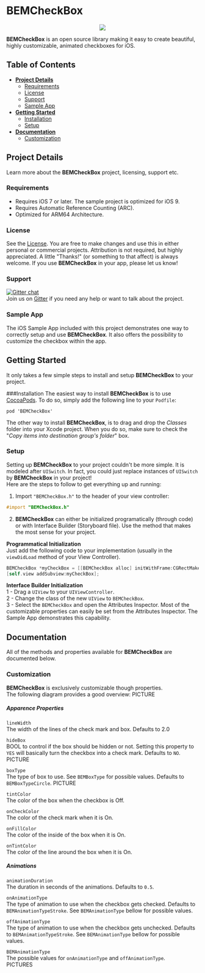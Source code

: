 # BEMCheckBox

<p align="center"><img src="http://s1.postimg.org/mcnwdl88v/BEMCheck_Box.jpg"/></p>	

**BEMCheckBox** is an open source library making it easy to create beautiful, highly customizable, animated checkboxes for iOS. 

## Table of Contents

* [**Project Details**](#project-details)  
  * [Requirements](#requirements)
  * [License](#license)
  * [Support](#support)
  * [Sample App](#sample-app)
* [**Getting Started**](#getting-started)
  * [Installation](#installation)
  * [Setup](#setup)
* [**Documentation**](#documentation)
  * [Customization](#Customization)

## Project Details
Learn more about the **BEMCheckBox** project, licensing, support etc.

### Requirements
 - Requires iOS 7 or later. The sample project is optimized for iOS 9.
 - Requires Automatic Reference Counting (ARC).
 - Optimized for ARM64 Architecture.

### License
See the [License](https://github.com/Boris-Em/BEMCheckBox/blob/master/LICENSE). You are free to make changes and use this in either personal or commercial projects. Attribution is not required, but highly appreciated. A little "Thanks!" (or something to that affect) is always welcome. If you use **BEMCheckBox** in your app, please let us know!

### Support
[![Gitter chat](https://badges.gitter.im/Boris-Em/BEMCheckBox.png)](https://gitter.im/Boris-Em/BEMCheckBox)  
Join us on [Gitter](https://gitter.im/Boris-Em/BEMCheckBox) if you need any help or want to talk about the project.

### Sample App
The iOS Sample App included with this project demonstrates one way to correctly setup and use **BEMCheckBox**. It also offers the possibility to customize the checkbox within the app.

## Getting Started
It only takes a few simple steps to install and setup **BEMCheckBox** to your project.

###Installation
The easiest way to install **BEMCheckBox** is to use <a href="http://cocoapods.org/" target="_blank">CocoaPods</a>. To do so, simply add the following line to your `Podfile`:
	<pre><code>pod 'BEMCheckBox'</code></pre>
	
The other way to install **BEMCheckBox**, is to drag and drop the *Classes* folder into your Xcode project. When you do so, make sure to check the "*Copy items into destination group's folder*" box.

### Setup
Setting up **BEMCheckBox** to your project couldn't be more simple. It is modeled after `UISwitch`. In fact, you could just replace instances of `UISwitch` by **BEMCheckBox** in your project!  
Here are the steps to follow to get everything up and running:

 1. Import `"BEMCheckBox.h"` to the header of your view controller:

 ```objective-c
 #import "BEMCheckBox.h"
 ```

 2. **BEMCheckBox** can either be initialized programatically (through code) or with Interface Builder (Storyboard file). Use the method that makes the most sense for your project.
 
 **Programmatical Initialization**  
 Just add the following code to your implementation (usually in the `viewDidLoad` method of your View Controller).

 ```objective-c
 BEMCheckBox *myCheckBox = [[BEMCheckBox alloc] initWithFrame:CGRectMake(0, 0, 50, 50)];
 [self.view addSubview:myCheckBox];
 ```
 
 **Interface Builder Initialization**  
 1 - Drag a `UIView` to your `UIViewController`.  
 2 - Change the class of the new `UIView` to `BEMCheckBox`.  
 3 - Select the `BEMCheckBox` and open the Attributes Inspector. Most of the customizable properties can easily be set from the Attributes Inspector. The Sample App demonstrates this capability.

## Documentation
All of the methods and properties available for **BEMCheckBox** are documented below.

### Customization
**BEMCheckBox** is exclusively customizable though properties.  
The following diagram provides a good overview:
PICTURE 

##### Apparence Properties

`lineWidth`  
The width of the lines of the check mark and box. Defaults to 2.0  

`hideBox`  
BOOL to control if the box should be hidden or not. Setting this property to `YES` will basically turn the checkbox into a check mark. Defaults to `NO`. PICTURE  

`boxType`  
The type of box to use. See `BEMBoxType` for possible values. Defaults to `BEMBoxTypeCircle`. 
PICTURE

`tintColor`  
The color of the box when the checkbox is Off.

`onCheckColor`  
The color of the check mark when it is On.

`onFillColor`  
The color of the inside of the box when it is On.

`onTintColor`  
The color of the line around the box when it is On.

##### Animations

`animationDuration`  
The duration in seconds of the animations. Defaults to `0.5`.

`onAnimationType`  
The type of animation to use when the checkbox gets checked. Defaults to `BEMAnimationTypeStroke`. See `BEMAnimationType` bellow for possible values.

`offAnimationType`  
The type of animation to use when the checkbox gets unchecked. Defaults to `BEMAnimationTypeStroke`. See `BEMAnimationType` bellow for possible values.

`BEMAnimationType`  
The possible values for `onAnimationType` and `offAnimationType`.  
PICTURES
